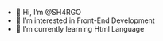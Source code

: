 - 👋 Hi, I’m @SH4RGO
- 👀 I’m interested in Front-End Development
- 🌱 I’m currently learning Html Language

<!---
SH4RGO/SH4RGO is a ✨ special ✨ repository because its `README.md` (this file) appears on your GitHub profile.
You can click the Preview link to take a look at your changes.
--->
